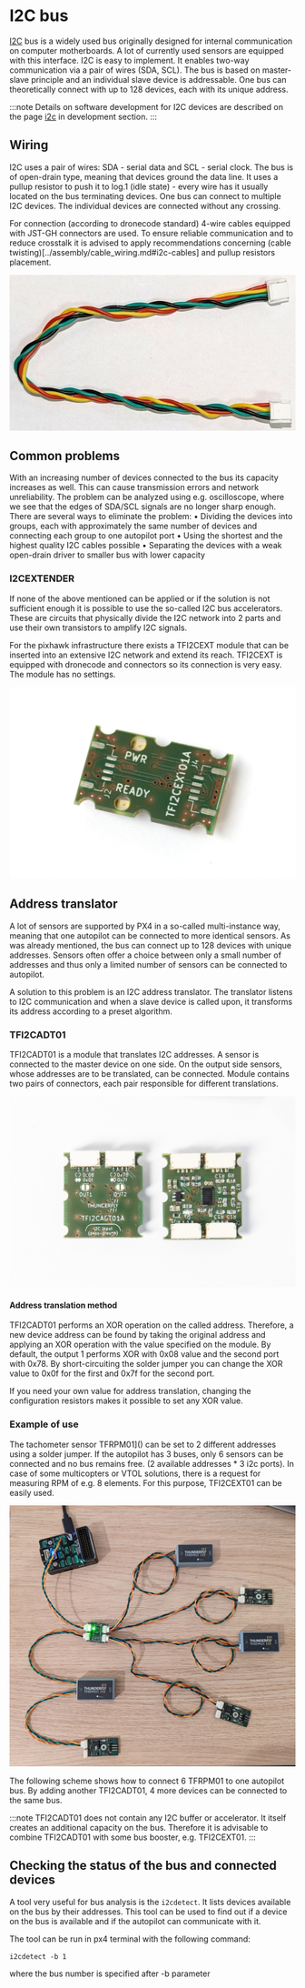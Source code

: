 
# I2C bus
[I2C](https://en.wikipedia.org/wiki/I2C) bus is a widely used bus originally designed for internal communication on computer motherboards. A lot of currently used sensors are equipped with this interface. I2C is easy to implement. It enables two-way communication via a pair of wires (SDA, SCL). The bus is based on master-slave principle and an individual slave device is addressable. One bus can theoretically connect with up to 128 devices, each with its unique address.

:::note
Details on software development for I2C devices are described on the page [i2c](./i2c.md) in development section.
:::

## Wiring
I2C uses a pair of wires: SDA - serial data and SCL - serial clock. The bus is of open-drain type, meaning that devices ground the data line. It uses a pullup resistor to push it to log.1 (idle state) - every wire has it usually located on the bus terminating devices. One bus can connect to multiple I2C devices. The individual devices are connected without any crossing.

For connection (according to dronecode standard) 4-wire cables equipped with JST-GH connectors are used. To ensure reliable communication and to reduce crosstalk it is advised to apply recommendations concerning (cable twisting)[../assembly/cable_wiring.md#i2c-cables]  and pullup resistors placement.

![Cable twisting](../../assets/hardware/cables/i2c_jst-gh_cable.jpg)

## Common problems
With an increasing number of devices connected to the bus its capacity increases as well. This can cause transmission errors and network unreliability. The problem can be analyzed using e.g. oscilloscope, where we see that the edges of SDA/SCL signals are no longer sharp enough. There are several ways to eliminate the problem:
    •    Dividing the devices into groups, each with approximately the same number of devices and connecting each group to one autopilot port
    •    Using the shortest and the highest quality I2C cables possible
    •    Separating the devices with a weak open-drain driver to smaller bus with lower capacity

### I2CEXTENDER
If none of the above mentioned can be applied or if the solution is not sufficient enough it is possible to use the so-called I2C bus accelerators. These are circuits that physically divide the I2C network into 2 parts and use their own transistors to amplify I2C signals.

For the pixhawk infrastructure there exists a TFI2CEXT module that can be inserted into an extensive I2C network and extend its reach. TFI2CEXT is equipped with dronecode and connectors so its connection is very easy. The module has no settings.

![I2C bus extender](../../assets/peripherals/i2c_tfi2cext/TFI2CEXT01A_bottom.jpg)

## Address translator

A lot of sensors are supported by PX4 in a so-called multi-instance way, meaning that one autopilot can be connected to more identical sensors. As was already mentioned, the bus can connect up to 128 devices with unique addresses. Sensors often offer a choice between only a small number of addresses and thus only a limited number of sensors can be connected to autopilot.

A solution to this problem is an I2C address translator. The translator listens to I2C communication and when a slave device is called upon, it transforms its address according to a preset algorithm.

### TFI2CADT01

TFI2CADT01 is a module that translates I2C addresses. A sensor is connected to the master device on one side. On the output side sensors, whose addresses are to be translated, can be connected. Module contains two pairs of connectors, each pair responsible for different translations.


![TFI2CADT - i2c address translator](../../assets/peripherals/i2c_tfi2cadt/TFI2CADT01A_booth_sides.jpg)

#### Address translation method
TFI2CADT01 performs an XOR operation on the called address. Therefore, a new device address can be found by taking the original address and applying an XOR operation with the value specified on the module. By default, the output 1 performs XOR with 0x08 value and the second port with 0x78. By short-circuiting the solder jumper you can change the XOR value to 0x0f for the first and 0x7f for the second port.

If you need your own value for address translation, changing the configuration resistors makes it possible to set any XOR value.

### Example of use
The tachometer sensor TFRPM01]() can be set to 2 different addresses using a solder jumper. If the autopilot has 3 buses, only 6 sensors can be connected and no bus remains free. (2 available addresses * 3 i2c ports). In case of some multicopters or VTOL solutions, there is a request for measuring RPM of e.g. 8 elements. For this purpose, TFI2CEXT01 can be easily used.

![Multiple sensors](../../assets/peripherals/i2c_tfi2cadt/TFI2CADT01_multi_TFRPM01.jpg)


The following scheme shows how to connect 6 TFRPM01 to one autopilot bus. By adding another TFI2CADT01, 4 more devices can be connected to the same bus.


:::note
TFI2CADT01 does not contain any I2C buffer or accelerator. It itself creates an additional capacity on the bus. Therefore it is advisable to combine TFI2CADT01 with some bus booster, e.g. TFI2CEXT01.
:::

## Checking the status of the bus and connected devices
A tool very useful for bus analysis is the `i2cdetect`. It lists devices available on the bus by their addresses. This tool can be used to find out if a device on the bus is available and if the autopilot can communicate with it.

The tool can be run in px4 terminal with the following command:
```
i2cdetect -b 1
```
where the bus number is specified after -b parameter
